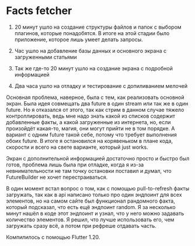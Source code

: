 # Facts fetcher

1. 20 минут ушло на создание структуры файлов и папок с выбором плагинов, которые понадобятся. В итоге на этой стадии было приложение, которое лишь умеет делать запросы.

2. Час ушло на добавление базы данных и основного экрана с загруженными статьями

3. Так же где-то 20 минут ушло на создание экрана с подробной информацией

4. Два часа ушло на отладку и тестирование с допиливанием мелочей

Основная проблема, наверное, была с тем, как реализовать основной экран.
Была идея совмещать два future в один stream или так же в один future. Но я отказался от этого,
так как стрим в данном случае тяжело контроллировать, ведь мне надо знать какой из списков содержит добавленные факты,
а какой загруженные из интернета, но, если произойдёт какая-то, магия, они могут прийти не в том порядке.
А вариант с одним future такой себе, потому что требует выполнения обоих future.
В итоге я остановился на корявеньком в плане кода, скорости и всего на свете варианте, который just works.

Экран с дополнительной информацией достаточно просто и быстро был готов, проблема лишь была при отладке,
когда я из-за невнимательности не там точку остановки поставил и думал, что FutureBuilder не хочет перестраиваться.

В один момент встал вопрос о том, как с помощью pull-to-refresh факты загружать,
так как в api написано только про один эндпоинт для всех элементов, но на самом сайте был функционал рандомного факта,
который подсказал, что есть ещё эндпоинт random. Я за несколько минут нашёл в коде этот эндпоинт и узнал, что у него можно задавать количество элементов.
Я решил, что лучше использовать его, чем загружать сразу всё, а потом при рефреше отдавать часть.

Компилилось с помощью Flutter 1.20.
